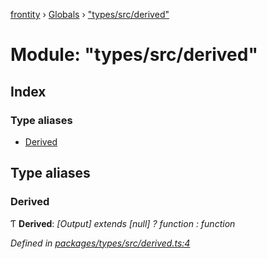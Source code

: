 [frontity](../README.md) › [Globals](../globals.md) › ["types/src/derived"](_types_src_derived_.md)

# Module: "types/src/derived"

## Index

### Type aliases

* [Derived](_types_src_derived_.md#derived)

## Type aliases

###  Derived

Ƭ **Derived**: *[Output] extends [null] ? function : function*

*Defined in [packages/types/src/derived.ts:4](https://github.com/frontity/frontity/blob/eb6bfe49/packages/types/src/derived.ts#L4)*
